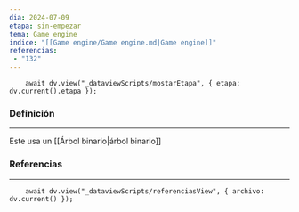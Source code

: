 ```yaml
---
dia: 2024-07-09
etapa: sin-empezar
tema: Game engine
indice: "[[Game engine/Game engine.md|Game engine]]"
referencias: 
 - "132"
---
```

```dataviewjs
	await dv.view("_dataviewScripts/mostarEtapa", { etapa: dv.current().etapa });
```
### Definición
---
Este usa un [[Árbol binario|árbol binario]]



### Referencias
---
```dataviewjs
	await dv.view("_dataviewScripts/referenciasView", { archivo: dv.current() });
```